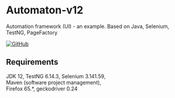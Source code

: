 # Automaton-v12
Automation framework (UI) - an example. Based on Java, Selenium, TestNG, PageFactory

[![GitHub](https://img.shields.io/github/license/mashape/apistatus.svg)](https://github.com/BurhanH/automaton-v12/blob/master/LICENSE)

## Requirements
JDK 12, TestNG 6.14.3, Selenium 3.141.59, <br>
Maven (software project management), <br>
Firefox 65.*, geckodriver 0.24 <br>
